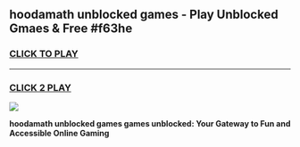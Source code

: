 
## hoodamath unblocked games - Play Unblocked Gmaes & Free #f63he
<h3>
<a href="https://news.freeplayer.one?title=hoodamath_unblocked_games&ref=24F">CLICK TO PLAY</a></h3>
<hr>

<h3>
<a href="https://news.freeplayer.one?title=hoodamath_unblocked_games&ref=24F">CLICK 2 PLAY</a>
  
</h3>

<a href="https://news.freeplayer.one?title=hoodamath_unblocked_games&ref=24F/"><img src="https://clearcache.store/games.png"></a>


**hoodamath unblocked games games unblocked: Your Gateway to Fun and Accessible Online Gaming**
